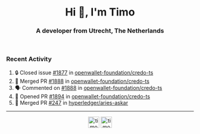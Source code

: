 <h1 align="center">Hi 👋, I'm Timo</h1>
<h3 align="center">A developer from Utrecht, The Netherlands</h3>
<br/>
<!-- https://github.com/rahuldkjain/github-profile-readme-generator --!>

<!--  <p align="left"><img src="https://github-readme-stats.vercel.app/api?username=timoglastra&show_icons=true&count_private=true&" alt="timoglastra" /></p> --!>

<!--
Github language stats
<p align="left"><img src="https://github-readme-stats.vercel.app/api/top-langs/?username=timoglastra&layout=compact" alt="timoglastra" /><p>
-->

<!-- Codestats language stats -->
<!-- <p align="left"><img src="https://codestats-readme.vercel.app/api/top-langs/?username=timoglastra&layout=compact&language_count=12" alt="timoglastra" /><p>    --!>
  
<h3>Recent Activity</h3>

<!--START_SECTION:activity-->
1. 🔒 Closed issue [#1877](https://github.com/openwallet-foundation/credo-ts/issues/1877) in [openwallet-foundation/credo-ts](https://github.com/openwallet-foundation/credo-ts)
2. 🎉 Merged PR [#1888](https://github.com/openwallet-foundation/credo-ts/pull/1888) in [openwallet-foundation/credo-ts](https://github.com/openwallet-foundation/credo-ts)
3. 🗣 Commented on [#1888](https://github.com/openwallet-foundation/credo-ts/pull/1888#issuecomment-2156091931) in [openwallet-foundation/credo-ts](https://github.com/openwallet-foundation/credo-ts)
4. 💪 Opened PR [#1894](https://github.com/openwallet-foundation/credo-ts/pull/1894) in [openwallet-foundation/credo-ts](https://github.com/openwallet-foundation/credo-ts)
5. 🎉 Merged PR [#247](https://github.com/hyperledger/aries-askar/pull/247) in [hyperledger/aries-askar](https://github.com/hyperledger/aries-askar)
<!--END_SECTION:activity-->

---

<p align="center">
<a href="https://twitter.com/timoglastra" target="blank"><img align="center" src="https://cdn.jsdelivr.net/npm/simple-icons@3.0.1/icons/twitter.svg" alt="timoglastra" height="30" width="30" /></a>
<a href="https://linkedin.com/in/timoglastra" target="blank"><img align="center" src="https://cdn.jsdelivr.net/npm/simple-icons@3.0.1/icons/linkedin.svg" alt="timoglastra" height="30" width="30" /></a>
</p>



